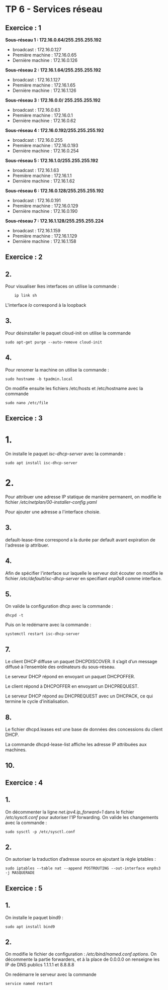 #  **TP 6 - Services réseau**

## **Exercice : 1**


**Sous-réseau 1 : 172.16.0.64/255.255.255.192**    
* broadcast : 172.16.0.127         
* Première machine : 172.16.0.65  
* Dernière machine : 172.16.0.126 

**Sous-réseau 2 : 172.16.1.64/255.255.255.192**     
* broadcast : 172.16.1.127    
* Première machine : 172.16.1.65  
* Dernière machine : 172.16.1.126  

**Sous-réseau 3 : 172.16.0.0/ 255.255.255.192**     
* broadcast : 172.16.0.63     
* Première machine : 172.16.0.1   
* Dernière machine : 172.16.0.62 

**Sous-réseau 4 : 172.16.0.192/255.255.255.192**    
* broadcast : 172.16.0.255    
* Première machine : 172.16.0.193     
* Dernière machine : 172.16.0.254  

**Sous-réseau 5 : 172.16.1.0/255.255.255.192**   
* broadcast : 172.16.1.63  
* Première machine : 172.16.1.1   
* Dernière machine : 172.16.1.62  

**Sous-réseau 6 : 172.16.0.128/255.255.255.192**     
* broadcast : 172.16.0.191    
* Première machine : 172.16.0.129     
* Dernière machine : 172.16.0.190    

**Sous-réseau 7 : 172.16.1.128/255.255.255.224**    
* broadcast : 172.16.1.159    
* Première machine : 172.16.1.129     
* Dernière machine : 172.16.1.158 


## **Exercice : 2**

## 2.

Pour visualiser lkes interfaces on utilise la commande : 
```bash
    ip link sh
```
L'interface *lo* correspond à la loopback


## 3.

Pour désinstaller le paquet cloud-init on utilise la commande

```
sudo apt-get purge --auto-remove cloud-init
```

## 4.
Pour renomer la machine on utilise la commande :
```
sudo hostname -b tpadmin.local
```
On modifie ensuite les fichiers /etc/hosts et /etc/hostname avec la commande

```
sudo nano /etc/file
```

## **Exercice : 3**

# 1.

On installe le paquet *isc-dhcp-server* avec la commande :
```
sudo apt install isc-dhcp-server
```

# 2.

Pour attribuer une adresse IP statique de manière permanent, on modifie le fichier */etc/netplan/00-installer-config.yaml*

Pour ajouter une adresse a l'interface choisie. 
 ## 3.

default-lease-time correspond a la durée par default avant expiration de l'adresse ip attribuer.


## 4.

Afin de spécifier l'interface sur laquelle le serveur doit écouter on modifie le fichier */etc/default/isc-dhcp-server* en specifiant *enp0s8* comme interface.

## 5.

On valide la configuration dhcp avec la commande :
```
dhcpd -t
```
Puis on le redémarre avec la commande : 
```
systemctl restart isc-dhcp-server
```

## 7. 

Le client DHCP diffuse un paquet DHCPDISCOVER. Il s’agit d’un message diffusé à l’ensemble des ordinateurs du sous-réseau.

Le serveur DHCP répond en envoyant un paquet DHCPOFFER.

Le client répond à DHCPOFFER en envoyant un DHCPREQUEST.

Le serveur DHCP répond au DHCPREQUEST avec un DHCPACK, ce qui termine le cycle d’initialisation.

## 8.

Le fichier dhcpd.leases est une base de données des concessions du client DHCP.

La commande dhcpd-lease-list affiche les adresse IP attribuées aux machines.

## 10.

## **Exercice : 4**

## 1. 

On décommenter la ligne
*net.ipv4.ip_forward=1* dans le fichier */etc/sysctl.conf* pour autoriser l'IP forwarding. On valide les changements avec la commande :
```
sudo sysctl -p /etc/sysctl.conf
```

## 2.

On autoriser la traduction d’adresse source en ajoutant la règle iptables : 

```
sudo iptables --table nat --append POSTROUTING --out-interface enp0s3 -j MASQUERADE
```

## **Exercice : 5**

## 1.
On installe le paquet bind9 : 
```
sudo apt install bind9
```

## 2.

On modifie le fichier de configuration : */etc/bind/named.conf.options*. On décommente la partie forwarders, et à la place de 0.0.0.0 on renseigne les IP de DNS publics 1.1.1.1 et 8.8.8.8

On redémarre le serveur avec la commande 

```
service named restart
```